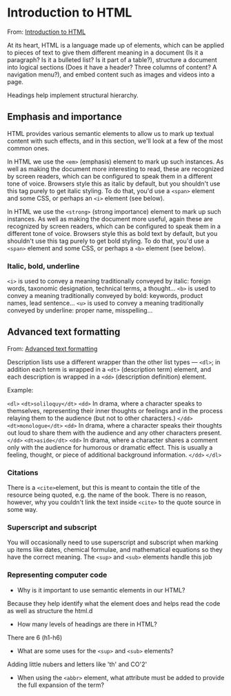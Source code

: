 # Introduction to HTML

From: [Introduction to HTML](https://developer.mozilla.org/en-US/docs/Learn/HTML/Introduction_to_HTML)

At its heart, HTML is a language made up of elements, which can be applied to pieces of text to give them different meaning in a document (Is it a paragraph? Is it a bulleted list? Is it part of a table?), structure a document into logical sections (Does it have a header? Three columns of content? A navigation menu?), and embed content such as images and videos into a page.

Headings help implement structural hierarchy.

## Emphasis and importance

 HTML provides various semantic elements to allow us to mark up textual content with such effects, and in this section, we'll look at a few of the most common ones.

In HTML we use the `<em>` (emphasis) element to mark up such instances. As well as making the document more interesting to read, these are recognized by screen readers, which can be configured to speak them in a different tone of voice. Browsers style this as italic by default, but you shouldn't use this tag purely to get italic styling. To do that, you'd use a `<span>` element and some CSS, or perhaps an `<i>` element (see below).

In HTML we use the `<strong>` (strong importance) element to mark up such instances. As well as making the document more useful, again these are recognized by screen readers, which can be configured to speak them in a different tone of voice. Browsers style this as bold text by default, but you shouldn't use this tag purely to get bold styling. To do that, you'd use a `<span>` element and some CSS, or perhaps a `<b>` element (see below).

### Italic, bold, underline

`<i>` is used to convey a meaning traditionally conveyed by italic: foreign words, taxonomic designation, technical terms, a thought…
`<b>` is used to convey a meaning traditionally conveyed by bold: keywords, product names, lead sentence…
`<u>` is used to convey a meaning traditionally conveyed by underline: proper name, misspelling…

## Advanced text formatting

From: [Advanced text formatting](https://developer.mozilla.org/en-US/docs/Learn/HTML/Introduction_to_HTML/Advanced_text_formatting)

Description lists use a different wrapper than the other list types — `<dl>`; in addition each term is wrapped in a `<dt>` (description term) element, and each description is wrapped in a `<dd>` (description definition) element.

Example:

`<dl>`
  `<dt>soliloquy</dt>`
  `<dd>`
    In drama, where a character speaks to themselves, representing their inner
    thoughts or feelings and in the process relaying them to the audience (but
    not to other characters.)
  `</dd>`
  `<dt>monologue</dt>`
  `<dd>`
    In drama, where a character speaks their thoughts out loud to share them
    with the audience and any other characters present.
  `</dd>`
  `<dt>aside</dt>`
  `<dd>`
    In drama, where a character shares a comment only with the audience for
    humorous or dramatic effect. This is usually a feeling, thought, or piece of
    additional background information.
  `</dd>`
`</dl>`

### Citations

There is a `<cite>`element, but this is meant to contain the title of the resource being quoted, e.g. the name of the book. There is no reason, however, why you couldn't link the text inside `<cite>` to the quote source in some way.

### Superscript and subscript

You will occasionally need to use superscript and subscript when marking up items like dates, chemical formulae, and mathematical equations so they have the correct meaning. The `<sup>` and `<sub>` elements handle this job
<!-- 
<p>My birthday is on the 25<sup>th</sup> of May 2001.</p>
<p>
  Caffeine's chemical formula is
  C<sub>8</sub>H<sub>10</sub>N<sub>4</sub>O<sub>2</sub>.
</p>
<p>If x<sup>2</sup> is 9, x must equal 3 or -3.</p> -->

### Representing computer code

<!-- <code>: For marking up generic pieces of computer code.
<pre>: For retaining whitespace (generally code blocks) — if you use indentation or excess whitespace inside your text, browsers will ignore it and you will not see it on your rendered page. If you wrap the text in <pre></pre> tags however, your whitespace will be rendered identically to how you see it in your text editor.
<var>: For specifically marking up variable names.
<kbd>: For marking up keyboard (and other types of) input entered into the computer.
<samp>: For marking up the output of a computer program. -->

- Why is it important to use semantic elements in our HTML?

Because they help identify what the element does and helps read the code as well as structure the html.d

- How many levels of headings are there in HTML?

There are 6 (h1-h6)

- What are some uses for the `<sup>` and `<sub>` elements?

Adding little nubers and letters like 'th' and CO'2'

- When using the `<abbr>` element, what attribute must be added to provide the full expansion of the term?
